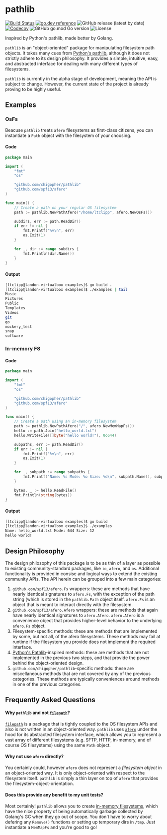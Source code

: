 pathlib
========

[![Build Status](https://travis-ci.org/chigopher/pathlib.svg?branch=master)](https://travis-ci.org/chigopher/pathlib) [![go.dev reference](https://img.shields.io/badge/go.dev-reference-007d9c?logo=go&logoColor=white&style=flat-square)](https://pkg.go.dev/github.com/chigopher/pathlib) ![GitHub release (latest by date)](https://img.shields.io/github/v/release/chigopher/pathlib?style=flat-square) [![Codecov](https://img.shields.io/codecov/c/github/chigopher/pathlib?style=flat-square)](https://codecov.io/gh/chigopher/pathlib) ![GitHub go.mod Go version](https://img.shields.io/github/go-mod/go-version/chigopher/pathlib?style=flat-square) ![License](https://img.shields.io/github/license/chigopher/pathlib?style=flat-square)

Inspired by Python's pathlib, made better by Golang.

`pathlib` is an "object-oriented" package for manipulating filesystem path objects. It takes many cues from [Python's pathlib](https://docs.python.org/3/library/pathlib.html), although it does not strictly adhere to its design philosophy. It provides a simple, intuitive, easy, and abstracted interface for dealing with many different types of filesystems.

`pathlib` is currently in the alpha stage of development, meaning the API is subject to change. However, the current state of the project is already proving to be highly useful.

Examples
---------

### OsFs

Beacuse `pathlib` treats `afero` filesystems as first-class citizens, you can instantiate a `Path` object with the filesystem of your choosing.

#### Code

```go
package main

import (
	"fmt"
	"os"

	"github.com/chigopher/pathlib"
	"github.com/spf13/afero"
)

func main() {
	// Create a path on your regular OS filesystem
	path := pathlib.NewPathAfero("/home/ltclipp", afero.NewOsFs())

	subdirs, err := path.ReadDir()
	if err != nil {
		fmt.Printf("%v\n", err)
		os.Exit(1)
	}

	for _, dir := range subdirs {
		fmt.Println(dir.Name())
	}
}
```

#### Output

```bash
[ltclipp@landon-virtualbox examples]$ go build .
[ltclipp@landon-virtualbox examples]$ ./examples | tail
Music
Pictures
Public
Templates
Videos
git
go
mockery_test
snap
software
```

### In-memory FS

#### Code
```go
package main

import (
	"fmt"
	"os"

	"github.com/chigopher/pathlib"
	"github.com/spf13/afero"
)

func main() {
	// Create a path using an in-memory filesystem
	path := pathlib.NewPathAfero("/", afero.NewMemMapFs())
	hello := path.Join("hello_world.txt")
	hello.WriteFile([]byte("hello world!"), 0o644)

	subpaths, err := path.ReadDir()
	if err != nil {
		fmt.Printf("%v\n", err)
		os.Exit(1)
	}

	for _, subpath := range subpaths {
		fmt.Printf("Name: %s Mode: %o Size: %d\n", subpath.Name(), subpath.Mode(), subpath.Size())
	}

	bytes, _ := hello.ReadFile()
	fmt.Println(string(bytes))
}
```

#### Output

```bash
[ltclipp@landon-virtualbox examples]$ go build
[ltclipp@landon-virtualbox examples]$ ./examples 
Name: hello_world.txt Mode: 644 Size: 12
hello world!
```

Design Philosophy
------------------

The design philosophy of this package is to be as thin of a layer as possible to existing community-standard packages, like `io`, `afero`, and `os`. Additional functionality is provided in consise and logical ways to extend the existing community APIs. The API herein can be grouped into a few main categories:

1. `github.com/spf13/afero.Fs` wrappers: these are methods that have nearly identical signatures to `afero.Fs`, with the exception of the path string (which is stored in the `pathlib.Path` object itself. `afero.Fs` is an object that is meant to interact directly with the filesystem.
2. `github.com/spf13/afero.Afero` wrappers: these are methods that again have nearly identical signatures to `afero.Afero`. `afero.Afero` is a convenience object that provides higher-level behavior to the underlying `afero.Fs` object.
3. Filesystem-specific methods: these are  methods that are implemented by some, but not all, of the afero filesystems. These methods may fail at runtime if the filesystem you provide does not implement the required interface.
4. [Python's Pathlib](https://docs.python.org/3/library/pathlib.html)-inspired methods: these are methods that are not implemented in the previous two steps, and that provide the power behind the object-oriented design. 
5. `github.com/chigopher/pathlib`-specific methods: these are miscellaneous methods that are not covered by any of the previous categories. These methods are typically conveniences around methods in one of the previous categories.

Frequently Asked Questions
--------------------------

#### Why `pathlib` and not [`filepath`](https://golang.org/pkg/path/filepath/)?

[`filepath`](https://golang.org/pkg/path/filepath/) is a package that is tightly coupled to the OS filesystem APIs and also is not written in an object-oriented way. `pathlib` uses [`afero`](https://github.com/spf13/afero) under the hood for its abstracted filesystem interface, which allows you to represent a vast array of different filesystems (e.g. SFTP, HTTP, in-memory, and of course OS filesystems) using the same `Path` object.

#### Why not use `afero` directly? 

You certainly could, however `afero` does not represent a _filesystem object_ in an object-oriented way. It is only object-oriented with respect to the filesystem itself. `pathlib` is simply a thin layer on top of `afero` that provides the filesystem-object-orientation.

#### Does this provide any benefit to my unit tests?

Most certainly! `pathlib` allows you to create [in-memory filesystems](#in-memory-fs), which have the nice property of being automatically garbage collected by Golang's GC when they go out of scope. You don't have to worry about defering any `Remove()` functions or setting up temporary dirs in `/tmp`. Just instantiate a `MemMapFs` and you're good to go!
